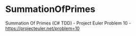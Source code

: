 # SummationOfPrimes
Summation Of Primes (C# TDD) - Project Euler Problem 10 -  https://projecteuler.net/problem=10
